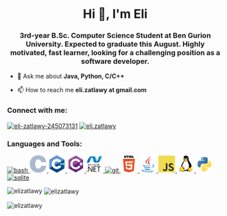 <h1 align="center">Hi 👋, I'm Eli</h1>
<h3 align="center">3rd-year B.Sc. Computer Science Student at Ben Gurion University. Expected to graduate this August. Highly motivated, fast learner, looking for a challenging position as a software developer.</h3>

- 💬 Ask me about **Java, Python, C/C++**

- 📫 How to reach me **eli.zatlawy at gmail.com**

<h3 align="left">Connect with me:</h3>
<p align="left">
<a href="https://linkedin.com/in/eli-zatlawy-245073131" target="blank"><img align="center" src="https://cdn.jsdelivr.net/npm/simple-icons@3.0.1/icons/linkedin.svg" alt="eli-zatlawy-245073131" height="30" width="40" /></a>
<a href="https://fb.com/eli.zatlawy" target="blank"><img align="center" src="https://cdn.jsdelivr.net/npm/simple-icons@3.0.1/icons/facebook.svg" alt="eli.zatlawy" height="30" width="40" /></a>
</p>

<h3 align="left">Languages and Tools:</h3>
<p align="left"> <a href="https://www.gnu.org/software/bash/" target="_blank"> <img src="https://www.vectorlogo.zone/logos/gnu_bash/gnu_bash-icon.svg" alt="bash" width="40" height="40"/> </a> <a href="https://www.cprogramming.com/" target="_blank"> <img src="https://raw.githubusercontent.com/devicons/devicon/master/icons/c/c-original.svg" alt="c" width="40" height="40"/> </a> <a href="https://www.w3schools.com/cpp/" target="_blank"> <img src="https://raw.githubusercontent.com/devicons/devicon/master/icons/cplusplus/cplusplus-original.svg" alt="cplusplus" width="40" height="40"/> </a> <a href="https://www.w3schools.com/cs/" target="_blank"> <img src="https://raw.githubusercontent.com/devicons/devicon/master/icons/csharp/csharp-original.svg" alt="csharp" width="40" height="40"/> </a> <a href="https://dotnet.microsoft.com/" target="_blank"> <img src="https://raw.githubusercontent.com/devicons/devicon/master/icons/dot-net/dot-net-original-wordmark.svg" alt="dotnet" width="40" height="40"/> </a> <a href="https://git-scm.com/" target="_blank"> <img src="https://www.vectorlogo.zone/logos/git-scm/git-scm-icon.svg" alt="git" width="40" height="40"/> </a> <a href="https://www.w3.org/html/" target="_blank"> <img src="https://raw.githubusercontent.com/devicons/devicon/master/icons/html5/html5-original-wordmark.svg" alt="html5" width="40" height="40"/> </a> <a href="https://www.java.com" target="_blank"> <img src="https://raw.githubusercontent.com/devicons/devicon/master/icons/java/java-original.svg" alt="java" width="40" height="40"/> </a> <a href="https://developer.mozilla.org/en-US/docs/Web/JavaScript" target="_blank"> <img src="https://raw.githubusercontent.com/devicons/devicon/master/icons/javascript/javascript-original.svg" alt="javascript" width="40" height="40"/> </a> <a href="https://www.linux.org/" target="_blank"> <img src="https://raw.githubusercontent.com/devicons/devicon/master/icons/linux/linux-original.svg" alt="linux" width="40" height="40"/> </a> <a href="https://www.python.org" target="_blank"> <img src="https://raw.githubusercontent.com/devicons/devicon/master/icons/python/python-original.svg" alt="python" width="40" height="40"/> </a> <a href="https://www.sqlite.org/" target="_blank"> <img src="https://www.vectorlogo.zone/logos/sqlite/sqlite-icon.svg" alt="sqlite" width="40" height="40"/> </a> </p>

<p><img align="left" src="https://github-readme-stats.vercel.app/api/top-langs?username=elizatlawy&show_icons=true&locale=en&layout=compact" alt="elizatlawy" /></p>

<p>&nbsp;<img align="center" src="https://github-readme-stats.vercel.app/api?username=elizatlawy&show_icons=true&locale=en" alt="elizatlawy" /></p>

<p><img align="center" src="https://github-readme-streak-stats.herokuapp.com/?user=elizatlawy&" alt="elizatlawy" /></p>
